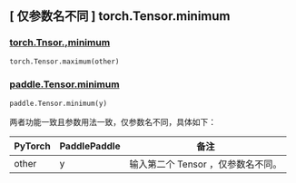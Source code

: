 ## [ 仅参数名不同 ] torch.Tensor.minimum

### [torch.Tnsor.,minimum](https://pytorch.org/docs/stable/generated/torch.Tensor.minimum.html)

```python
torch.Tensor.maximum(other)
```

### [paddle.Tensor.minimum](https://www.paddlepaddle.org.cn/documentation/docs/zh/api/paddle/Tensor_cn.html#minimum-y-axis-1-name-none)

```python
paddle.Tensor.minimum(y)
```

两者功能一致且参数用法一致，仅参数名不同，具体如下：

| PyTorch                          | PaddlePaddle                    | 备注                                 |
|----------------------------------|---------------------------------|------------------------------------|
|              other               |                 y          | 输⼊第二个 Tensor ，仅参数名不同。              |
